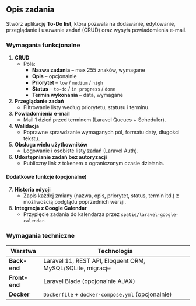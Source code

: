 ## Opis zadania

Stwórz aplikację **To-Do list**, która pozwala na dodawanie, edytowanie, przeglądanie i usuwanie zadań (CRUD) oraz wysyła powiadomienia e-mail.

### Wymagania funkcjonalne

1. **CRUD**
   - Pola:
     - **Nazwa zadania** – max 255 znaków, wymagane  
     - **Opis** – opcjonalnie  
     - **Priorytet** – `low` / `medium` / `high`  
     - **Status** – `to-do` / `in progress` / `done`  
     - **Termin wykonania** – data, wymagane  
2. **Przeglądanie zadań**
   - Filtrowanie listy według priorytetu, statusu i terminu.  
3. **Powiadomienia e-mail**
   - Mail 1 dzień przed terminem (Laravel Queues + Scheduler).  
4. **Walidacja**
   - Poprawne sprawdzanie wymaganych pól, formatu daty, długości tekstu.  
5. **Obsługa wielu użytkowników**
   - Logowanie i osobiste listy zadań (Laravel Auth).  
6. **Udostępnianie zadań bez autoryzacji**
   - Publiczny link z tokenem o ograniczonym czasie działania.  

#### Dodatkowe funkcje (opcjonalne)

7. **Historia edycji**
   - Zapis każdej zmiany (nazwa, opis, priorytet, status, termin itd.) z możliwością podglądu poprzednich wersji.  
8. **Integracja z Google Calendar**
   - Przypięcie zadania do kalendarza przez `spatie/laravel-google-calendar`.  

### Wymagania techniczne

| Warstwa      | Technologia                                                  |
|--------------|--------------------------------------------------------------|
| **Back-end** | Laravel 11, REST API, Eloquent ORM, MySQL/SQLite, migracje   |
| **Front-end**| Laravel Blade (opcjonalnie AJAX)                             |
| **Docker**   | `Dockerfile` + `docker-compose.yml` (opcjonalnie)            |
